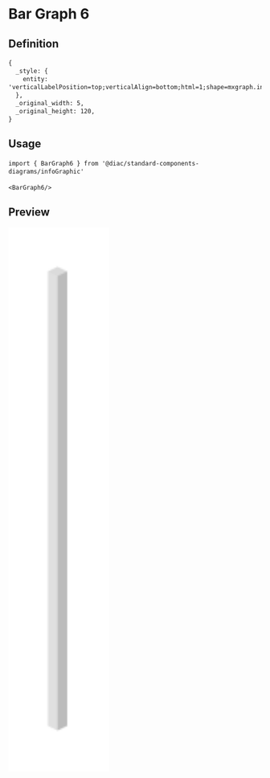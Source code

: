 # Bar Graph 6

## Definition

```
{
  _style: { 
    entity: 'verticalLabelPosition=top;verticalAlign=bottom;html=1;shape=mxgraph.infographic.shadedCube;isoAngle=15;fillColor=#CCCCCC;strokeColor=none;fontStyle=1;fontColor=#10739E;fontSize=12;shadow=0;align=left;opacity=70;',
  },
  _original_width: 5,
  _original_height: 120,
}
```

## Usage

```
import { BarGraph6 } from '@diac/standard-components-diagrams/infoGraphic'

<BarGraph6/>
```

## Preview

<img src="./bar-graph-6.png" width="200"/>
